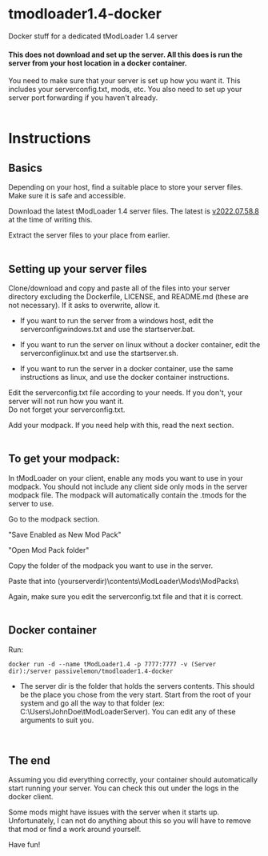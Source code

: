 # tmodloader1.4-docker </br>
Docker stuff for a dedicated tModLoader 1.4 server </br>

#### This does not download and set up the server. All this does is run the server from your host location in a docker container. </br>

You need to make sure that your server is set up how you want it. This includes your serverconfig.txt, mods, etc. You also need to set up your server port forwarding if you haven't already. </br>
</br>

# Instructions </br>
## Basics
Depending on your host, find a suitable place to store your server files. Make sure it is safe and accessible. </br>

Download the latest tModLoader 1.4 server files. The latest is [v2022.07.58.8](https://github.com/tModLoader/tModLoader/releases/tag/v2022.07.58.8) at the time of writing this. </br>

Extract the server files to your place from earlier. </br>
</br>

## Setting up your server files </br>
Clone/download and copy and paste all of the files into your server directory excluding the Dockerfile, LICENSE, and README.md (these are not necessary). If it asks to overwrite, allow it. </br>

 - If you want to run the server from a windows host, edit the serverconfigwindows.txt and use the startserver.bat. </br>

 - If you want to run the server on linux without a docker container, edit the serverconfiglinux.txt and use the startserver.sh. </br>

 - If you want to run the server in a docker container, use the same instructions as linux, and use the docker container instructions. </br>

Edit the serverconfig.txt file according to your needs. If you don't, your server will not run how you want it. </br>
Do not forget your serverconfig.txt. </br>

Add your modpack. If you need help with this, read the next section. </br>
</br>

## To get your modpack: </br>
In tModLoader on your client, enable any mods you want to use in your modpack. You should not include any client side only mods in the server modpack file. The modpack will automatically contain the .tmods for the server to use. </br>

Go to the modpack section. </br>

"Save Enabled as New Mod Pack" </br>

"Open Mod Pack folder" </br>

Copy the folder of the modpack you want to use in the server. </br>

Paste that into (yourserverdir)\contents\ModLoader\Mods\ModPacks\ </br>

Again, make sure you edit the serverconfig.txt file and that it is correct. </br>
</br>

## Docker container </br>
Run: </br>
```
docker run -d --name tModLoader1.4 -p 7777:7777 -v (Server dir):/server passivelemon/tmodloader1.4-docker
```
 - The server dir is the folder that holds the servers contents. This should be the place you chose from the very start. Start from the root of your system and go all the way to that folder (ex: C:\Users\JohnDoe\tModLoaderServer\). You can edit any of these arguments to suit you. </br>
</br>

## The end </br>
Assuming you did everything correctly, your container should automatically start running your server. You can check this out under the logs in the docker client. </br>

Some mods might have issues with the server when it starts up. Unfortunately, I can not do anything about this so you will have to remove that mod or find a work around yourself. </br>

Have fun! </br>
